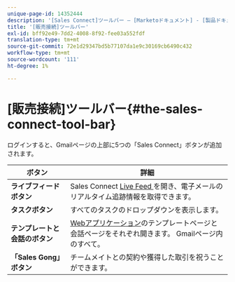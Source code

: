 ```yaml
---
unique-page-id: 14352444
description: '[Sales Connect]ツールバー — [Marketoドキュメント] - [製品ドキュメント]'
title: '[販売接続]ツールバー'
exl-id: bff92e49-7dd2-4008-8f92-fee03a552fdf
translation-type: tm+mt
source-git-commit: 72e1d29347bd5b77107da1e9c30169cb6490c432
workflow-type: tm+mt
source-wordcount: '111'
ht-degree: 1%

---
```


# [販売接続]ツールバー{#the-sales-connect-tool-bar}

ログインすると、Gmailページの上部に5つの「Sales Connect」ボタンが追加されます。

| ボタン | 詳細 |
|---|---|
| **ライブフィードボタン** | Sales Connect [Live Feed ](https://toutapp.com/next#live)を開き、電子メールのリアルタイム追跡情報を取得できます。 |
| **タスクボタン** | すべてのタスクのドロップダウンを表示します。 |
| **テンプレートと会話のボタン** | [Webアプリケーション](https://toutapp.com/login)のテンプレートページと会話ページをそれぞれ開きます。 Gmailページ内のすべて。 |
| **「Sales Gong」ボタン** | チームメイトとの契約や獲得した取引を祝うことができます。 |
